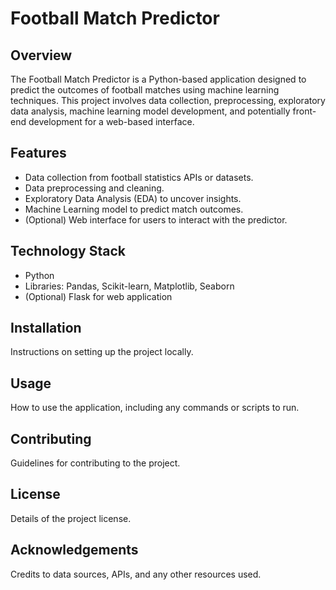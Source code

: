 # Football Match Predictor

## Overview
The Football Match Predictor is a Python-based application designed to predict the outcomes of football matches using machine learning techniques. This project involves data collection, preprocessing, exploratory data analysis, machine learning model development, and potentially front-end development for a web-based interface.

## Features
- Data collection from football statistics APIs or datasets.
- Data preprocessing and cleaning.
- Exploratory Data Analysis (EDA) to uncover insights.
- Machine Learning model to predict match outcomes.
- (Optional) Web interface for users to interact with the predictor.

## Technology Stack
- Python
- Libraries: Pandas, Scikit-learn, Matplotlib, Seaborn
- (Optional) Flask for web application

## Installation
Instructions on setting up the project locally.

## Usage
How to use the application, including any commands or scripts to run.

## Contributing
Guidelines for contributing to the project.

## License
Details of the project license.

## Acknowledgements
Credits to data sources, APIs, and any other resources used.

